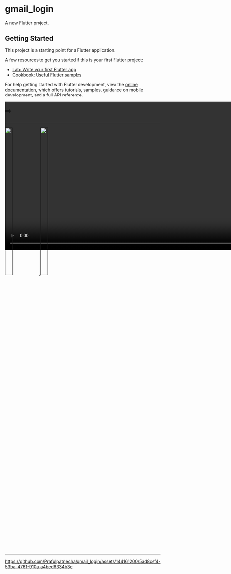 # gmail_login

A new Flutter project.

## Getting Started

This project is a starting point for a Flutter application.

A few resources to get you started if this is your first Flutter project:

- [Lab: Write your first Flutter app](https://docs.flutter.dev/get-started/codelab)
- [Cookbook: Useful Flutter samples](https://docs.flutter.dev/cookbook)

For help getting started with Flutter development, view the
[online documentation](https://docs.flutter.dev/), which offers tutorials,
samples, guidance on mobile development, and a full API reference.

<video autoplay loop style="width:100%; height: auto; position:absolute; z-index: -1;">
<source src="" type="video/gif" />
</video>
<h2>➡️ </h2>
<hr>
<p>
<a href ="">
<img src="https://github.com/Prafulpatnecha/gmail_login/assets/144161200/772e463f-f193-4961-bfd7-0e629c309fe7" width="22%" Height="35%">
<img src="https://github.com/Prafulpatnecha/gmail_login/assets/144161200/58f96508-68b3-4d40-8c66-e10d38a25885" width="22%" Height="35%">
</a>
</p>
<hr>


https://github.com/Prafulpatnecha/gmail_login/assets/144161200/5ad8cef4-53ba-4761-910a-a4bed6334b3e

